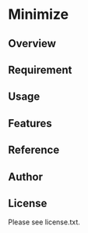 # Minimize 

## Overview


## Requirement


## Usage


## Features


## Reference


## Author


## License

Please see license.txt.

